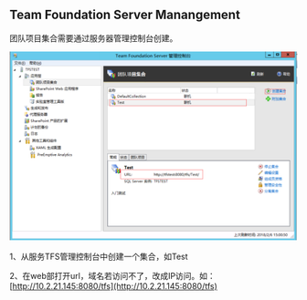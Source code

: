 ## **Team Foundation Server Manangement**

团队项目集合需要通过服务器管理控制台创建。

![](/assets/import4.png)

1、从服务TFS管理控制台中创建一个集合，如Test

2、在web部打开url，域名若访问不了，改成IP访问。如：[http://10.2.21.145:8080/tfs](http://10.2.21.145:8080/tfs)


